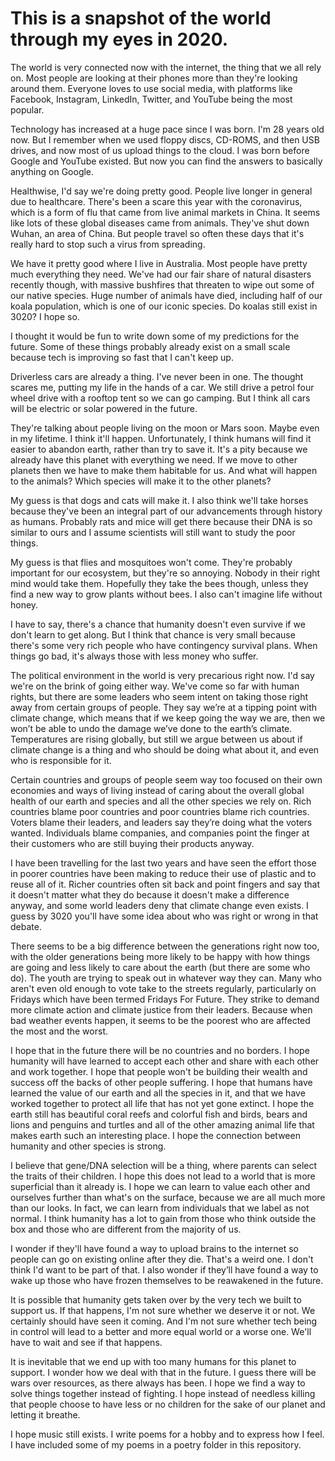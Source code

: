 # This is a snapshot of the world through my eyes in 2020. 

The world is very connected now with the internet, the thing that we all rely on. Most people are looking at their phones more than they're looking around them. Everyone loves to use social media, with platforms like Facebook, Instagram, LinkedIn, Twitter, and YouTube being the most popular. 

Technology has increased at a huge pace since I was born. I'm 28 years old now. But I remember when we used floppy discs, CD-ROMS, and then USB drives, and now most of us upload things to the cloud. I was born before Google and YouTube existed. But now you can find the answers to basically anything on Google. 

Healthwise, I'd say we're doing pretty good. People live longer in general due to healthcare. There's been a scare this year with the coronavirus, which is a form of flu that came from live animal markets in China. It seems like lots of these global diseases came from animals. They've shut down Wuhan, an area of China. But people travel so often these days that it's really hard to stop such a virus from spreading. 

We have it pretty good where I live in Australia. Most people have pretty much everything they need. We've had our fair share of natural disasters recently though, with massive bushfires that threaten to wipe out some of our native species. Huge number of animals have died, including half of our koala population, which is one of our iconic species. Do koalas still exist in 3020? I hope so. 

I thought it would be fun to write down some of my predictions for the future. Some of these things probably already exist on a small scale because tech is improving so fast that I can't keep up. 

Driverless cars are already a thing. I've never been in one. The thought scares me, putting my life in the hands of a car. We still drive a petrol four wheel drive with a rooftop tent so we can go camping. But I think all cars will be electric or solar powered in the future. 

They're talking about people living on the moon or Mars soon. Maybe even in my lifetime. I think it'll happen. Unfortunately, I think humans will find it easier to abandon earth, rather than try to save it. It's a pity because we already have this planet with everything we need. If we move to other planets then we have to make them habitable for us. And what will happen to the animals? Which species will make it to the other planets? 

My guess is that dogs and cats will make it. I also think we'll take horses because they've been an integral part of our advancements through history as humans. Probably rats and mice will get there because their DNA is so similar to ours and I assume scientists will still want to study the poor things. 

My guess is that flies and mosquitoes won't come. They're probably important for our ecosystem, but they're so annoying. Nobody in their right mind would take them. Hopefully they take the bees though, unless they find a new way to grow plants without bees. I also can't imagine life without honey. 

I have to say, there's a chance that humanity doesn't even survive if we don't learn to get along. But I think that chance is very small because there's some very rich people who have contingency survival plans. When things go bad, it's always those with less money who suffer. 

The political environment in the world is very precarious right now. I'd say we're on the brink of going either way. We've come so far with human rights, but there are some leaders who seem intent on taking those right away from certain groups of people. They say we’re at a tipping point with climate change, which means that if we keep going the way we are, then we won’t be able to undo the damage we’ve done to the earth’s climate. Temperatures are rising globally, but still we argue between us about if climate change is a thing and who should be doing what about it, and even who is responsible for it. 

Certain countries and groups of people seem way too focused on their own economies and ways of living instead of caring about the overall global health of our earth and species and all the other species we rely on. Rich countries blame poor countries and poor countries blame rich countries. Voters blame their leaders, and leaders say they’re doing what the voters wanted. Individuals blame companies, and companies point the finger at their customers who are still buying their products anyway. 

I have been travelling for the last two years and have seen the effort those in poorer countries have been making to reduce their use of plastic and to reuse all of it. Richer countries often sit back and point fingers and say that it doesn't matter what they do because it doesn't make a difference anyway, and some world leaders deny that climate change even exists. I guess by 3020 you'll have some idea about who was right or wrong in that debate.

There seems to be a big difference between the generations right now too, with the older generations being more likely to be happy with how things are going and less likely to care about the earth (but there are some who do). The youth are trying to speak out in whatever way they can. Many who aren't even old enough to vote take to the streets regularly, particularly on Fridays which have been termed Fridays For Future. They strike to demand more climate action and climate justice from their leaders. Because when bad weather events happen, it seems to be the poorest who are affected the most and the worst. 

I hope that in the future there will be no countries and no borders. I hope humanity will have learned to accept each other and share with each other and work together. I hope that people won't be building their wealth and success off the backs of other people suffering. I hope that humans have learned the value of our earth and all the species in it, and that we have worked together to protect all life that has not yet gone extinct. I hope the earth still has beautiful coral reefs and colorful fish and birds, bears and lions and penguins and turtles and all of the other amazing animal life that makes earth such an interesting place. I hope the connection between humanity and other species is strong.

I believe that gene/DNA selection will be a thing, where parents can select the traits of their children. I hope this does not lead to a world that is more superficial than it already is. I hope we can learn to value each other and ourselves further than what's on the surface, because we are all much more than our looks. In fact, we can learn from individuals that we label as not normal. I think humanity has a lot to gain from those who think outside the box and those who are different from the majority of us. 

I wonder if they'll have found a way to upload brains to the internet so people can go on existing online after they die. That's a weird one. I don't think I'd want to be part of that. I also wonder if they’ll have found a way to wake up those who have frozen themselves to be reawakened in the future.  

It is possible that humanity gets taken over by the very tech we built to support us. If that happens, I'm not sure whether we deserve it or not. We certainly should have seen it coming. And I'm not sure whether tech being in control will lead to a better and more equal world or a worse one. We'll have to wait and see if that happens. 

It is inevitable that we end up with too many humans for this planet to support. I wonder how we deal with that in the future. I guess there will be wars over resources, as there always has been. I hope we find a way to solve things together instead of fighting. I hope instead of needless killing that people choose to have less or no children for the sake of our planet and letting it breathe. 

I hope music still exists. I write poems for a hobby and to express how I feel. I have included some of my poems in a poetry folder in this repository.
